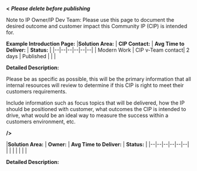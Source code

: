 **<** **_Please delete before publishing_**

Note to IP Owner/IP Dev Team:
Please use this page to document the desired outcome and customer impact this Community IP (CIP) is intended for. 


**Example Introduction Page:**
|**Solution Area:** | **CIP Contact:** | **Avg Time to Deliver:** | **Status:**  | 
|--|--|--|--|--|--|
| Modern Work | CIP v-Team contact| 2 days | Published |  |  |


**Detailed Description:** 

Please be as specific as possible, this will be the primary information that all internal resources will review to determine if this CIP is right to meet their customers requirements. 

Include information such as focus topics that will be delivered, how the IP should be positioned with customer, what outcomes the CIP is intended to drive, what would be an ideal way to measure the success within a customers environment, etc. 


**/>** 

**<Add CIP Title Here>**

|**Solution Area:** | **Owner:** | **Avg Time to Deliver:** | **Status:**  | 
|--|--|--|--|--|--|
|  |  |  |  |  |  |


**Detailed Description:** 